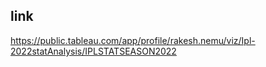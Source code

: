 ## link

https://public.tableau.com/app/profile/rakesh.nemu/viz/Ipl-2022statAnalysis/IPLSTATSEASON2022
